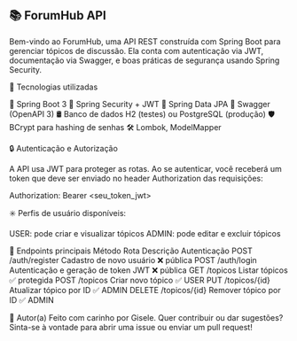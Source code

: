## 📚 ForumHub API
Bem-vindo ao ForumHub, uma API REST construída com Spring Boot para gerenciar tópicos de discussão. Ela conta com autenticação via JWT, documentação via Swagger, e boas práticas de segurança usando Spring Security.

🚀 Tecnologias utilizadas

💚 Spring Boot 3
🔐 Spring Security + JWT
🐘 Spring Data JPA
🧪 Swagger (OpenAPI 3)
🛢️ Banco de dados H2 (testes) ou PostgreSQL (produção)
🛡️ BCrypt para hashing de senhas
🛠️ Lombok, ModelMapper

🔒 Autenticação e Autorização

A API usa JWT para proteger as rotas. Ao se autenticar, você receberá um token que deve ser enviado no header Authorization das requisições:

Authorization: Bearer <seu_token_jwt>

✳️ Perfis de usuário disponíveis:

USER: pode criar e visualizar tópicos
ADMIN: pode editar e excluir tópicos

📂 Endpoints principais
Método	Rota	Descrição	Autenticação
POST	/auth/register	Cadastro de novo usuário	❌ pública
POST	/auth/login	Autenticação e geração de token JWT	❌ pública
GET	/topicos	Listar tópicos	✅ protegida
POST	/topicos	Criar novo tópico	✅ USER
PUT	/topicos/{id}	Atualizar tópico por ID	✅ ADMIN
DELETE	/topicos/{id}	Remover tópico por ID	✅ ADMIN

🧠 Autor(a)
Feito com carinho por Gisele. Quer contribuir ou dar sugestões? 
Sinta-se à vontade para abrir uma issue ou enviar um pull request!
